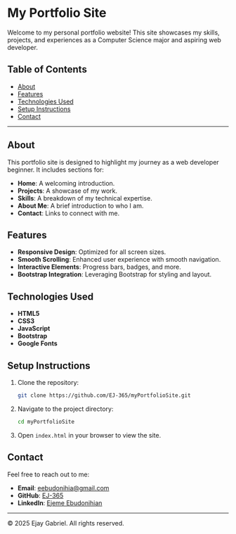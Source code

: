 # My Portfolio Site

Welcome to my personal portfolio website! This site showcases my skills, projects, and experiences as a Computer Science major and aspiring web developer.

## Table of Contents

- [About](#about)
- [Features](#features)
- [Technologies Used](#technologies-used)
- [Setup Instructions](#setup-instructions)
- [Contact](#contact)

---

## About

This portfolio site is designed to highlight my journey as a web developer beginner. It includes sections for:

- **Home**: A welcoming introduction.
- **Projects**: A showcase of my work.
- **Skills**: A breakdown of my technical expertise.
- **About Me**: A brief introduction to who I am.
- **Contact**: Links to connect with me.

## Features

- **Responsive Design**: Optimized for all screen sizes.
- **Smooth Scrolling**: Enhanced user experience with smooth navigation.
- **Interactive Elements**: Progress bars, badges, and more.
- **Bootstrap Integration**: Leveraging Bootstrap for styling and layout.

## Technologies Used

- **HTML5**
- **CSS3**
- **JavaScript**
- **Bootstrap**
- **Google Fonts**

## Setup Instructions

1. Clone the repository:

   ```bash
   git clone https://github.com/EJ-365/myPortfolioSite.git
   ```

2. Navigate to the project directory:

   ```bash
   cd myPortfolioSite
   ```

3. Open `index.html` in your browser to view the site.

## Contact

Feel free to reach out to me:

- **Email**: [eebudonihia@gmail.com](mailto:eebudonihia@gmail.com)
- **GitHub**: [EJ-365](https://github.com/EJ-365)
- **LinkedIn**: [Ejeme Ebudonihian](https://www.linkedin.com/in/ejeme-ebudonihian-9073432ab/)

---

&copy; 2025 Ejay Gabriel. All rights reserved.
